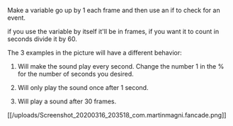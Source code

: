 Make a variable go up by 1 each frame and then use an if to check for an event. 

if you use the variable by itself it'll be in frames, if you want it to count in seconds divide it by 60.

The 3 examples in the picture will have a different behavior:

1) Will make the sound play every second. Change the number 1 in the % for the number of seconds you desired.

2) Will only play the sound once after 1 second.

3) Will play a sound after 30 frames.

[[/uploads/Screenshot_20200316_203518_com.martinmagni.fancade.png]]